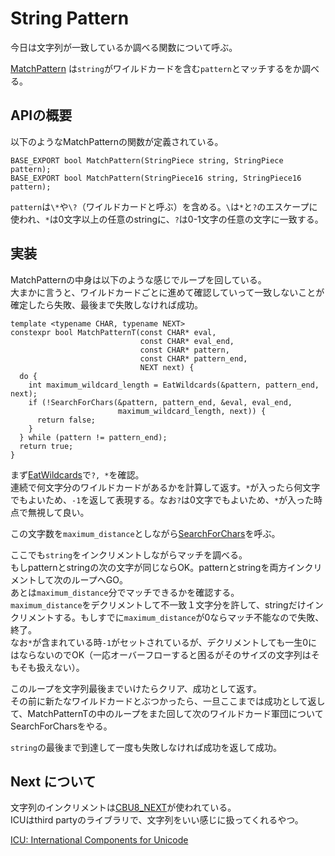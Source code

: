 # String Pattern

今日は文字列が一致しているか調べる関数について呼ぶ。

[MatchPattern](https://source.chromium.org/chromium/chromium/src/+/main:base/strings/pattern.h;l=18-19;drc=e4622aaeccea84652488d1822c28c78b7115684f) は`string`がワイルドカードを含む`pattern`とマッチするをか調べる。

## APIの概要
以下のようなMatchPatternの関数が定義されている。
```cpp=
BASE_EXPORT bool MatchPattern(StringPiece string, StringPiece pattern);
BASE_EXPORT bool MatchPattern(StringPiece16 string, StringPiece16 pattern);
```
`pattern`は`\*`や`\?`（ワイルドカードと呼ぶ）を含める。`\`は`*`と`?`のエスケープに使われ、`*`は0文字以上の任意のstringに、`?`は0-1文字の任意の文字に一致する。


## 実装
MatchPatternの中身は以下のような感じでループを回している。  
大まかに言うと、ワイルドカードごとに進めて確認していって一致しないことが確定したら失敗、最後まで失敗しなければ成功。
```cpp=
template <typename CHAR, typename NEXT>
constexpr bool MatchPatternT(const CHAR* eval,
                             const CHAR* eval_end,
                             const CHAR* pattern,
                             const CHAR* pattern_end,
                             NEXT next) {
  do {
    int maximum_wildcard_length = EatWildcards(&pattern, pattern_end, next);
    if (!SearchForChars(&pattern, pattern_end, &eval, eval_end,
                        maximum_wildcard_length, next)) {
      return false;
    }
  } while (pattern != pattern_end);
  return true;
}
```
まず[EatWildcards](https://source.chromium.org/chromium/chromium/src/+/main:base/strings/pattern.cc;l=90;drc=353683321da2061bb47d7655d4b3fc04c1540ed3)で`?, *`を確認。  
連続で何文字分のワイルドカードがあるかを計算して返す。`*`が入ったら何文字でもよいため、`-1`を返して表現する。なお`?`は0文字でもよいため、`*`が入った時点で無視して良い。

この文字数を`maximum_distance`としながら[SearchForChars](https://source.chromium.org/chromium/chromium/src/+/main:base/strings/pattern.cc;l=22;drc=353683321da2061bb47d7655d4b3fc04c1540ed3)を呼ぶ。

ここでも`string`をインクリメントしながらマッチを調べる。  
もしpatternとstringの次の文字が同じならOK。patternとstringを両方インクリメントして次のループへGO。  
あとは`maximum_distance`分でマッチできるかを確認する。  
`maximum_distance`をデクリメントして不一致１文字分を許して、stringだけインクリメントする。もしすでに`maximum_distance`が0ならマッチ不能なので失敗、終了。  
なお`*`が含まれている時`-1`がセットされているが、デクリメントしても一生0にはならないのでOK（一応オーバーフローすると困るがそのサイズの文字列はそもそも扱えない）。

このループを文字列最後までいけたらクリア、成功として返す。  
その前に新たなワイルドカードとぶつかったら、一旦ここまでは成功として返して、MatchPatternTの中のループをまた回して次のワイルドカード軍団についてSearchForCharsをやる。  

`string`の最後まで到達して一度も失敗しなければ成功を返して成功。

## Next について
文字列のインクリメントは[CBU8_NEXT](https://source.chromium.org/chromium/chromium/src/+/main:base/third_party/icu/icu_utf.h;l=237;drc=353683321da2061bb47d7655d4b3fc04c1540ed3)が使われている。  
ICUはthird partyのライブラリで、文字列をいい感じに扱ってくれるやつ。

[ICU: International Components for Unicode](https://icu.unicode.org/)